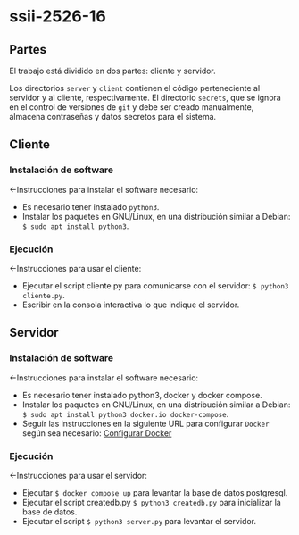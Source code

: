 # ssii-2526-16

## Partes

El trabajo está dividido en dos partes: cliente y servidor.

Los directorios `server` y `client` contienen el código perteneciente al servidor y al cliente, respectivamente.
El directorio `secrets`, que se ignora en el control de versiones de `git` y debe ser creado manualmente, almacena contraseñas y datos secretos para el sistema.

## Cliente

### Instalación de software
<-Instrucciones para instalar el software necesario:
- Es necesario tener instalado `python3`.
- Instalar los paquetes en GNU/Linux, en una distribución similar a Debian: `$ sudo apt install python3`.

### Ejecución

<-Instrucciones para usar el cliente:
- Ejecutar el script cliente.py para comunicarse con el servidor: `$ python3 cliente.py`.
- Escribir en la consola interactiva lo que indique el servidor.

## Servidor

### Instalación de software

<-Instrucciones para instalar el software necesario:
- Es necesario tener instalado python3, docker y docker compose.
- Instalar los paquetes en GNU/Linux, en una distribución similar a Debian: `$ sudo apt install python3 docker.io docker-compose`.
- Seguir las instrucciones en la siguiente URL para configurar `Docker` según sea necesario: [Configurar Docker](https://docs.docker.com/engine/install/linux-postinstall/)

### Ejecución

<-Instrucciones para usar el servidor:
- Ejecutar `$ docker compose up` para levantar la base de datos postgresql.
- Ejecutar el script createdb.py `$ python3 createdb.py` para inicializar la base de datos.
- Ejecutar el script `$ python3 server.py` para levantar el servidor.

